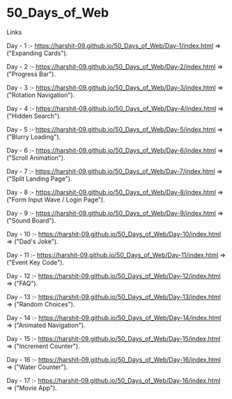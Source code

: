 # 50_Days_of_Web

Links

Day - 1 :- https://harshit-09.github.io/50_Days_of_Web/Day-1/index.html   => ("Expanding Cards").

Day - 2 :- https://harshit-09.github.io/50_Days_of_Web/Day-2/index.html   => ("Progress Bar").

Day - 3 :- https://harshit-09.github.io/50_Days_of_Web/Day-3/index.html   => ("Rotation Navigation").

Day - 4 :- https://harshit-09.github.io/50_Days_of_Web/Day-4/index.html   => ("Hidden Search").

Day - 5 :- https://harshit-09.github.io/50_Days_of_Web/Day-5/index.html   => ("Blurry Loading").

Day - 6 :- https://harshit-09.github.io/50_Days_of_Web/Day-6/index.html   => ("Scroll Animation").

Day - 7 :- https://harshit-09.github.io/50_Days_of_Web/Day-7/index.html   => ("Split Landing Page").

Day - 8 :- https://harshit-09.github.io/50_Days_of_Web/Day-8/index.html   => ("Form Input Wave / Login Page").

Day - 9 :- https://harshit-09.github.io/50_Days_of_Web/Day-9/index.html   => ("Sound Board").

Day - 10 :- https://harshit-09.github.io/50_Days_of_Web/Day-10/index.html   => ("Dad's Joke").

Day - 11 :- https://harshit-09.github.io/50_Days_of_Web/Day-11/index.html   => ("Event Key Code").

Day - 12 :- https://harshit-09.github.io/50_Days_of_Web/Day-12/index.html   => ("FAQ").

Day - 13 :- https://harshit-09.github.io/50_Days_of_Web/Day-13/index.html   => ("Random Choices").

Day - 14 :- https://harshit-09.github.io/50_Days_of_Web/Day-14/index.html   => ("Animated Navigation").

Day - 15 :- https://harshit-09.github.io/50_Days_of_Web/Day-15/index.html   => ("Increment Counter").

Day - 16 :- https://harshit-09.github.io/50_Days_of_Web/Day-16/index.html   => ("Water Counter").

Day - 17 :- https://harshit-09.github.io/50_Days_of_Web/Day-16/index.html   => ("Movie App").

